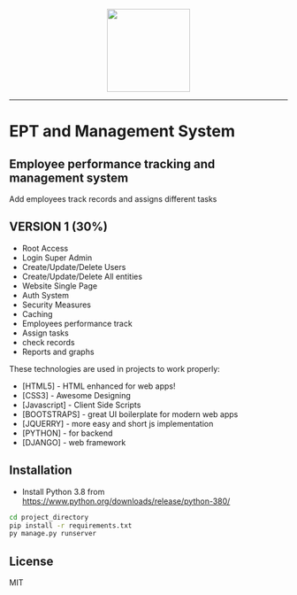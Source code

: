 <p align="center">
  <a href="https://exarth.com/"><img src="https://exarth.com/static/exarth/theme/logo-red-1000.svg" height="150"></a>
</p><hr>

# EPT and Management System
## Employee performance tracking and management system

Add employees track records and assigns different tasks

## VERSION 1 (30%)
- Root Access
- Login Super Admin
- Create/Update/Delete Users
- Create/Update/Delete All entities
- Website Single Page
- Auth System
- Security Measures
- Caching
- Employees performance track
- Assign tasks
- check records
- Reports and graphs  

These technologies are used in projects to work properly:

- [HTML5] - HTML enhanced for web apps!
- [CSS3] - Awesome Designing
- [Javascript] - Client Side Scripts
- [BOOTSTRAPS] - great UI boilerplate for modern web apps
- [JQUERRY] - more easy and short js implementation
- [PYTHON] - for backend
- [DJANGO] - web framework

## Installation
- Install Python 3.8 from https://www.python.org/downloads/release/python-380/

```sh
cd project_directory
pip install -r requirements.txt
py manage.py runserver
```

## License
MIT
